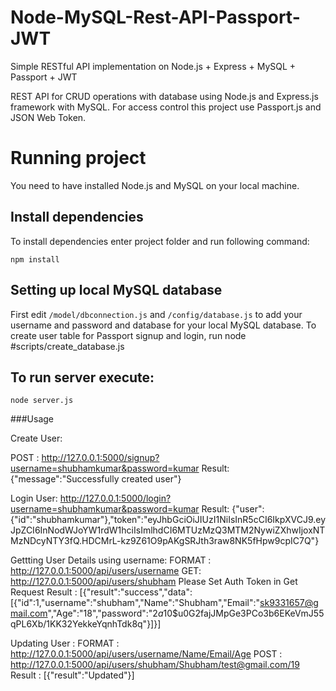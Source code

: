 # Node-MySQL-Rest-API-Passport-JWT
Simple RESTful API implementation on Node.js + Express + MySQL + Passport + JWT

REST API for CRUD operations with database using Node.js and Express.js framework with MySQL. For access control this project use Passport.js and JSON Web Token.

# Running project

You need to have installed Node.js and MySQL on your local machine.

## Install dependencies

To install dependencies enter project folder and run following command:

`npm install`


## Setting up local MySQL database


First edit `/model/dbconnection.js` and `/config/database.js` to add your username and password and database for your local MySQL database.
To create user table for Passport signup and login, run node #scripts/create_database.js


## To run server execute:

`node server.js`

###Usage

Create User:

POST : http://127.0.0.1:5000/signup?username=shubhamkumar&password=kumar
Result: {"message":"Successfully created user"}

Login User: http://127.0.0.1:5000/login?username=shubhamkumar&password=kumar
Result: {"user":{"id":"shubhamkumar"},"token":"eyJhbGciOiJIUzI1NiIsInR5cCI6IkpXVCJ9.eyJpZCI6InNodWJoYW1rdW1hciIsImlhdCI6MTUzMzQ3MTM2NywiZXhwIjoxNTMzNDcyNTY3fQ.HDCMrL-kz9Z61O9pAKgSRJth3raw8NK5fHpw9cpIC7Q"}

Gettting User Details using username:
FORMAT : http://127.0.0.1:5000/api/users/username 
GET: http://127.0.0.1:5000/api/users/shubham   Please Set Auth Token in Get Request
Result : [{"result":"success","data":[{"id":1,"username":"shubham","Name":"Shubham","Email":"sk9331657@gmail.com","Age":"18","password":"$2a$10$u0G2fajJMpGe3PCo3b6EKeVmJ55qPL6Xb/1KK32YekkeYqnhTdk8q"}]}]

Updating User :
FORMAT : http://127.0.0.1:5000/api/users/username/Name/Email/Age
 POST  : http://127.0.0.1:5000/api/users/shubham/Shubham/test@gmail.com/19
 Result : [{"result":"Updated"}]




